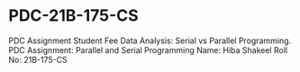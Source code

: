 # PDC-21B-175-CS
PDC Assignment 
Student Fee Data Analysis: Serial vs Parallel Programming.
PDC Assignment: Parallel and Serial Programming
Name: Hiba Shakeel
Roll No: 21B-175-CS
